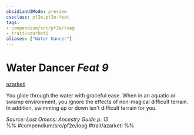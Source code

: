 ```yaml
---
obsidianUIMode: preview
cssclass: pf2e,pf2e-feat
tags:
- compendium/src/pf2e/loag
- trait/azarketi
aliases: ["Water Dancer"]
---
```

# Water Dancer  *Feat 9*  
[azarketi](../../Rules/traits/azarketi-loag.md)  


You glide through the water with graceful ease. When in an aquatic or swamp environment, you ignore the effects of non-magical difficult terrain. In addition, swimming up or down isn't difficult terrain for you.

*Source: Lost Omens: Ancestry Guide p. 15*  
%% #compendium/src/pf2e/loag #trait/azarketi %%